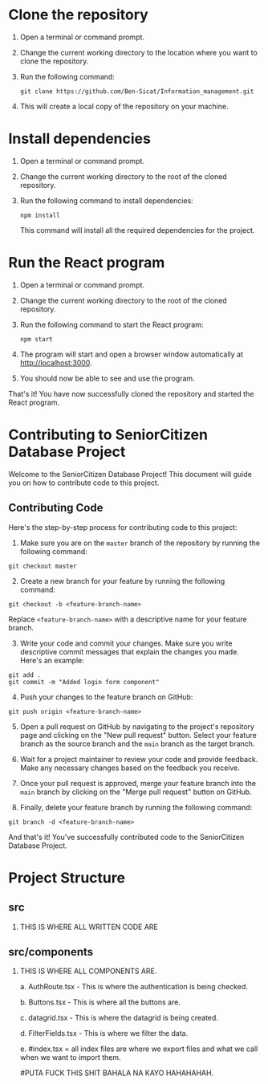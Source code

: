


# Clone the repository

1. Open a terminal or command prompt.
2. Change the current working directory to the location where you want to clone the repository.
3. Run the following command:

   ```
   git clone https://github.com/Ben-Sicat/Information_management.git
   ```
   
4. This will create a local copy of the repository on your machine.

# Install dependencies

1. Open a terminal or command prompt.
2. Change the current working directory to the root of the cloned repository.
3. Run the following command to install dependencies:

   ```
   npm install
   ```
   
   This command will install all the required dependencies for the project.

# Run the React program

1. Open a terminal or command prompt.
2. Change the current working directory to the root of the cloned repository.
3. Run the following command to start the React program:

   ```
   npm start
   ```

4. The program will start and open a browser window automatically at [http://localhost:3000](http://localhost:3000).
5. You should now be able to see and use the program.

That's it! You have now successfully cloned the repository and started the React program.

# Contributing to SeniorCitizen Database Project

Welcome to the SeniorCitizen Database Project! This document will guide you on how to contribute code to this project.


## Contributing Code

Here's the step-by-step process for contributing code to this project:

1. Make sure you are on the `master` branch of the repository by running the following command:

```
git checkout master
```

2. Create a new branch for your feature by running the following command:

```
git checkout -b <feature-branch-name>
```

Replace `<feature-branch-name>` with a descriptive name for your feature branch.

3. Write your code and commit your changes. Make sure you write descriptive commit messages that explain the changes you made. Here's an example:

```
git add .
git commit -m "Added login form component"
```

4. Push your changes to the feature branch on GitHub:

```
git push origin <feature-branch-name>
```

5. Open a pull request on GitHub by navigating to the project's repository page and clicking on the "New pull request" button. Select your feature branch as the source branch and the `main` branch as the target branch.

6. Wait for a project maintainer to review your code and provide feedback. Make any necessary changes based on the feedback you receive.

7. Once your pull request is approved, merge your feature branch into the `main` branch by clicking on the "Merge pull request" button on GitHub.

8. Finally, delete your feature branch by running the following command:

```
git branch -d <feature-branch-name>
```

And that's it! You've successfully contributed code to the SeniorCitizen Database Project.

# Project Structure

## src
1. THIS IS WHERE ALL WRITTEN CODE ARE

## src/components
1. THIS IS WHERE ALL COMPONENTS ARE.


   a. AuthRoute.tsx - This is where the authentication is being checked.


   b. Buttons.tsx - This is where all the buttons are.


   c. datagrid.tsx - This is where the datagrid is being created.


   d. FilterFields.tsx - This is where we filter the data.


   e. #index.tsx = all index files are where we export files and what we call when we want to import them.

   
   #PUTA FUCK THIS SHIT BAHALA NA KAYO HAHAHAHAH.